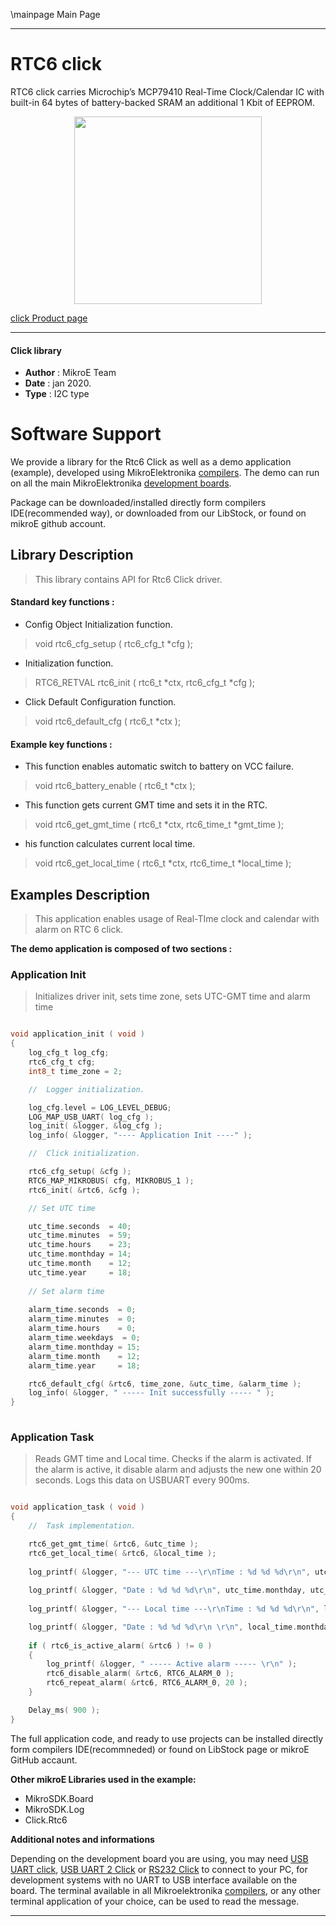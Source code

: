\mainpage Main Page
 
---
# RTC6 click

RTC6 click carries Microchip’s MCP79410 Real-Time Clock/Calendar IC with built-in 64 bytes of battery-backed SRAM an additional 1 Kbit of EEPROM.

<p align="center">
  <img src="https://download.mikroe.com/images/click_for_ide/rtc6_click.png" height=300px>
</p>

[click Product page](https://www.mikroe.com/rtc6-click)

---


#### Click library 

- **Author**        : MikroE Team
- **Date**          : jan 2020.
- **Type**          : I2C type


# Software Support

We provide a library for the Rtc6 Click 
as well as a demo application (example), developed using MikroElektronika 
[compilers](https://shop.mikroe.com/compilers). 
The demo can run on all the main MikroElektronika [development boards](https://shop.mikroe.com/development-boards).

Package can be downloaded/installed directly form compilers IDE(recommended way), or downloaded from our LibStock, or found on mikroE github account. 

## Library Description

> This library contains API for Rtc6 Click driver.

#### Standard key functions :

- Config Object Initialization function.
> void rtc6_cfg_setup ( rtc6_cfg_t *cfg ); 
 
- Initialization function.
> RTC6_RETVAL rtc6_init ( rtc6_t *ctx, rtc6_cfg_t *cfg );

- Click Default Configuration function.
> void rtc6_default_cfg ( rtc6_t *ctx );


#### Example key functions :

- This function enables automatic switch to battery on VCC failure.
> void rtc6_battery_enable ( rtc6_t *ctx );
 
- This function gets current GMT time and sets it in the RTC.
> void rtc6_get_gmt_time ( rtc6_t *ctx, rtc6_time_t *gmt_time );

- his function calculates current local time.
> void rtc6_get_local_time ( rtc6_t *ctx, rtc6_time_t *local_time );

## Examples Description

> This application enables usage of Real-TIme clock and calendar with alarm on RTC 6 click.

**The demo application is composed of two sections :**

### Application Init 

> Initializes driver init, sets time zone, sets UTC-GMT time and alarm time

```c

void application_init ( void )
{
    log_cfg_t log_cfg;
    rtc6_cfg_t cfg;
    int8_t time_zone = 2;

    //  Logger initialization.

    log_cfg.level = LOG_LEVEL_DEBUG;
    LOG_MAP_USB_UART( log_cfg );
    log_init( &logger, &log_cfg );
    log_info( &logger, "---- Application Init ----" );

    //  Click initialization.

    rtc6_cfg_setup( &cfg );
    RTC6_MAP_MIKROBUS( cfg, MIKROBUS_1 );
    rtc6_init( &rtc6, &cfg );

    // Set UTC time

    utc_time.seconds  = 40;
    utc_time.minutes  = 59;
    utc_time.hours    = 23;
    utc_time.monthday = 14;
    utc_time.month    = 12;
    utc_time.year     = 18;
    
    // Set alarm time
    
    alarm_time.seconds  = 0;
    alarm_time.minutes  = 0;
    alarm_time.hours    = 0;
    alarm_time.weekdays  = 0;
    alarm_time.monthday = 15;
    alarm_time.month    = 12;
    alarm_time.year     = 18;

    rtc6_default_cfg( &rtc6, time_zone, &utc_time, &alarm_time );
    log_info( &logger, " ----- Init successfully ----- " );
}
  
```

### Application Task

> Reads GMT time and Local time. Checks if the alarm is activated. 
> If the alarm is active, it disable alarm and adjusts the new one within 20 seconds.
> Logs this data on USBUART every 900ms.

```c

void application_task ( void )
{
    //  Task implementation.

    rtc6_get_gmt_time( &rtc6, &utc_time );
    rtc6_get_local_time( &rtc6, &local_time );
    
    log_printf( &logger, "--- UTC time ---\r\nTime : %d %d %d\r\n", utc_time.hours, utc_time.minutes, utc_time.seconds );
    
    log_printf( &logger, "Date : %d %d %d\r\n", utc_time.monthday, utc_time.month, utc_time.year );
    
    log_printf( &logger, "--- Local time ---\r\nTime : %d %d %d\r\n", local_time.hours, local_time.minutes, local_time.seconds );

    log_printf( &logger, "Date : %d %d %d\r\n \r\n", local_time.monthday, local_time.month, local_time.year );
    
    if ( rtc6_is_active_alarm( &rtc6 ) != 0 )
    {
        log_printf( &logger, " ----- Active alarm ----- \r\n" );
        rtc6_disable_alarm( &rtc6, RTC6_ALARM_0 );
        rtc6_repeat_alarm( &rtc6, RTC6_ALARM_0, 20 );
    }

    Delay_ms( 900 );
}  

```

The full application code, and ready to use projects can be  installed directly form compilers IDE(recommneded) or found on LibStock page or mikroE GitHub accaunt.

**Other mikroE Libraries used in the example:** 

- MikroSDK.Board
- MikroSDK.Log
- Click.Rtc6

**Additional notes and informations**

Depending on the development board you are using, you may need 
[USB UART click](https://shop.mikroe.com/usb-uart-click), 
[USB UART 2 Click](https://shop.mikroe.com/usb-uart-2-click) or 
[RS232 Click](https://shop.mikroe.com/rs232-click) to connect to your PC, for 
development systems with no UART to USB interface available on the board. The 
terminal available in all Mikroelektronika 
[compilers](https://shop.mikroe.com/compilers), or any other terminal application 
of your choice, can be used to read the message.



---

